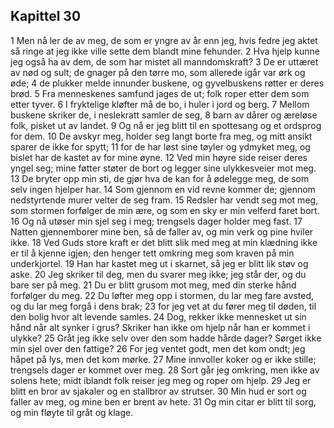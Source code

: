 ## Kapittel 30

1 Men nå ler de av meg, de som er yngre av år enn jeg, hvis fedre jeg aktet så ringe at jeg ikke ville sette dem blandt mine fehunder.
2 Hva hjelp kunne jeg også ha av dem, de som har mistet all manndomskraft?
3 De er uttæret av nød og sult; de gnager på den tørre mo, som allerede igår var ørk og øde;
4 de plukker melde innunder buskene, og gyvelbuskens røtter er deres brød.
5 Fra menneskenes samfund jages de ut; folk roper etter dem som etter tyver.
6 I fryktelige kløfter må de bo, i huler i jord og berg.
7 Mellom buskene skriker de, i neslekratt samler de seg,
8 barn av dårer og æreløse folk, pisket ut av landet.
9 Og nå er jeg blitt til en spottesang og et ordsprog for dem.
10 De avskyr meg, holder seg langt borte fra meg, og mitt ansikt sparer de ikke for spytt;
11 for de har løst sine tøyler og ydmyket meg, og bislet har de kastet av for mine øyne.
12 Ved min høyre side reiser deres yngel seg; mine føtter støter de bort og legger sine ulykkesveier mot meg.
13 De bryter opp min sti, de gjør hva de kan for å ødelegge meg, de som selv ingen hjelper har.
14 Som gjennom en vid revne kommer de; gjennom nedstyrtende murer velter de seg fram.
15 Redsler har vendt seg mot meg, som stormen forfølger de min ære, og som en sky er min velferd faret bort.
16 Og nå utøser min sjel seg i meg; trengsels dager holder meg fast.
17 Natten gjennemborer mine ben, så de faller av, og min verk og pine hviler ikke.
18 Ved Guds store kraft er det blitt slik med meg at min klædning ikke er til å kjenne igjen; den henger tett omkring meg som kraven på min underkjortel.
19 Han har kastet meg ut i skarnet, så jeg er blitt lik støv og aske.
20 Jeg skriker til deg, men du svarer meg ikke; jeg står der, og du bare ser på meg.
21 Du er blitt grusom mot meg, med din sterke hånd forfølger du meg.
22 Du løfter meg opp i stormen, du lar meg fare avsted, og du lar meg forgå i dens brak;
23 for jeg vet at du fører meg til døden, til den bolig hvor alt levende samles.
24 Dog, rekker ikke mennesket ut sin hånd når alt synker i grus? Skriker han ikke om hjelp når han er kommet i ulykke?
25 Gråt jeg ikke selv over den som hadde hårde dager? Sørget ikke min sjel over den fattige?
26 For jeg ventet godt, men det kom ondt; jeg håpet på lys, men det kom mørke.
27 Mine innvoller koker og er ikke stille; trengsels dager er kommet over meg.
28 Sort går jeg omkring, men ikke av solens hete; midt iblandt folk reiser jeg meg og roper om hjelp.
29 Jeg er blitt en bror av sjakaler og en stallbror av strutser.
30 Min hud er sort og faller av meg, og mine ben er brent av hete.
31 Og min citar er blitt til sorg, og min fløyte til gråt og klage.
